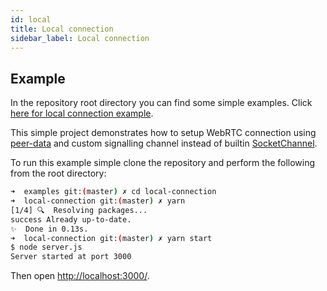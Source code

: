 ```yaml
---
id: local
title: Local connection
sidebar_label: Local connection
---
```


## Example

In the repository root directory you can find some simple examples. Click [here for local connection example](https://github.com/vardius/peer-data/tree/master/examples/local-connection).

This simple project demonstrates how to setup WebRTC connection using [peer-data](https://github.com/vardius/peer-data) and custom signalling channel instead of builtin [SocketChannel](https://github.com/vardius/peer-data/blob/master/src/app/SocketChannel.ts). 

To run this example simple clone the repository and perform the following from the root directory:

```sh
➜  examples git:(master) ✗ cd local-connection
➜  local-connection git:(master) ✗ yarn
[1/4] 🔍  Resolving packages...
success Already up-to-date.
✨  Done in 0.13s.
➜  local-connection git:(master) ✗ yarn start
$ node server.js
Server started at port 3000
```

Then open [http://localhost:3000/](http://localhost:3000/).
